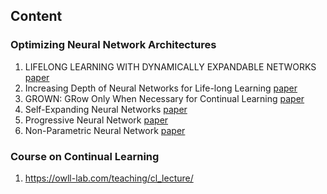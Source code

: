 ## Content

### Optimizing Neural Network Architectures 

1. LIFELONG LEARNING WITH DYNAMICALLY EXPANDABLE NETWORKS [paper](https://openreview.net/pdf?id=Sk7KsfW0-) 
2. Increasing Depth of Neural Networks for Life-long Learning [paper](https://arxiv.org/pdf/2202.10821.pdf)
3. GROWN: GRow Only When Necessary for Continual Learning [paper](https://arxiv.org/pdf/2110.00908.pdf)
4. Self-Expanding Neural Networks [paper](https://arxiv.org/pdf/2307.04526.pdf)
5. Progressive Neural Network [paper](https://arxiv.org/pdf/1606.04671.pdf)
6. Non-Parametric Neural Network [paper](https://openreview.net/pdf?id=BJK3Xasel)


### Course on Continual Learning
1. https://owll-lab.com/teaching/cl_lecture/
